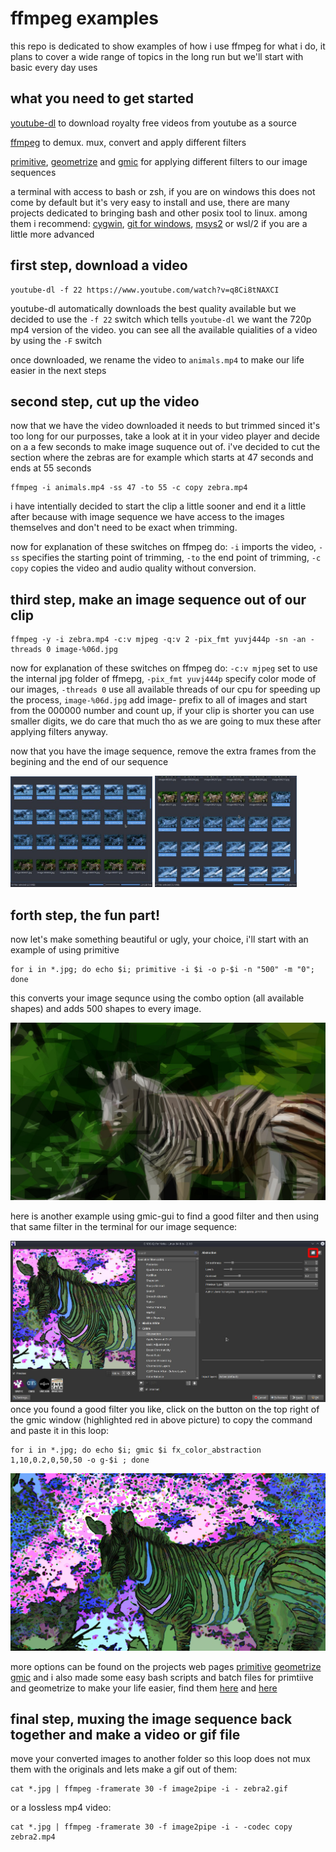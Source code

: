 # ffmpeg examples
this repo is dedicated to show examples of how i use ffmpeg for what i do, it plans to cover a wide range of topics in the long run but we'll start with basic every day uses

## what you need to get started
[youtube-dl](https://youtube-dl.org/) to download royalty free videos from youtube as a source

[ffmpeg](https://www.ffmpeg.org/) to demux. mux, convert and apply different filters

[primitive](https://github.com/fogleman/primitive), [geometrize](https://github.com/Tw1ddle/geometrize-lib-example) and [gmic](https://gmic.eu/) for applying different filters to our image sequences

a terminal with access to bash or zsh, if you are on windows this does not come by default but it's very easy to install and use, there are many projects dedicated to bringing bash and other posix tool to linux. among them i recommend: [cygwin](https://www.cygwin.com/), [git for windows](https://gitforwindows.org/), [msys2](https://www.msys2.org/) or wsl/2 if you are a little more advanced

## first step, download a video
```
youtube-dl -f 22 https://www.youtube.com/watch?v=q8Ci8tNAXCI
```
youtube-dl automatically downloads the best quality available but we decided to use the ```-f 22``` switch which tells ```youtube-dl``` we want the 720p mp4 version of the video. you can see all the available quialities of a video by using the ```-F``` switch

once downloaded, we rename the video to ```animals.mp4``` to make our life easier in the next steps

## second step, cut up the video
now that we have the video downloaded it needs to but trimmed sinced it's too long for our purposses, take a look at it in your video player and decide on a a few seconds to make image suquence out of. i've decided to cut the section where the zebras are for example which starts at 47 seconds and ends at 55 seconds
```
ffmpeg -i animals.mp4 -ss 47 -to 55 -c copy zebra.mp4
```
i have intentially decided to start the clip a little sooner and end it a little after because with image sequence we have access to the images themselves and don't need to be exact when trimming.

now for explanation of these switches on ffmpeg do: ```-i``` imports the video, ```-ss``` specifies the starting point of trimming,  ```-to``` the end point of trimming,  ```-c copy``` copies the video and audio quality without conversion.

## third step, make an image sequence out of our clip
```
ffmpeg -y -i zebra.mp4 -c:v mjpeg -q:v 2 -pix_fmt yuvj444p -sn -an -threads 0 image-%06d.jpg
```
now for explanation of these switches on ffmpeg do: ```-c:v mjpeg``` set to use the internal jpg folder of ffmepg, ```-pix_fmt yuvj444p``` specify color mode of our images,  ```-threads 0``` use all available threads of our cpu for speeding up the process, ```image-%06d.jpg``` add image- prefix to all of images and start from the 000000 number and count up, if your clip is shorter you can use smaller digits, we do care that much tho as we are going to mux these after applying filters anyway.

now that you have the image sequence, remove the extra frames from the begining and the end of our sequence

<img src="https://github.com/junguler/ffmpeg-examples/blob/main/examples/step_3_01.jpg" width=45% height=45%>  <img src="https://github.com/junguler/ffmpeg-examples/blob/main/examples/step_3_02.jpg" width=45% height=45%>

## forth step, the fun part!
now let's make something beautiful or ugly, your choice, i'll start with an example of using primitive
```
for i in *.jpg; do echo $i; primitive -i $i -o p-$i -n "500" -m "0"; done
```
this converts your image sequnce using the combo option (all available shapes) and adds 500 shapes to every image.

![step4_primitive](https://github.com/junguler/ffmpeg-examples/blob/main/examples/step_4_primitive.jpg)

here is another example using gmic-gui to find a good filter and then using that same filter in the terminal for our image sequence:

![gmig-gui](https://github.com/junguler/ffmpeg-examples/blob/main/examples/gmic.jpg)
once you found a good filter you like, click on the button on the top right of the gmic window (highlighted red in above picture) to copy the command and paste it in this loop:
```
for i in *.jpg; do echo $i; gmic $i fx_color_abstraction 1,10,0.2,0,50,50 -o g-$i ; done
```
![step4_gmic](https://github.com/junguler/ffmpeg-examples/blob/main/examples/step_4_gmic.jpg)

more options can be found on the projects web pages [primitive](https://github.com/fogleman/primitive) [geometrize](https://github.com/Tw1ddle/geometrize-lib-example) [gmic](https://gmic.eu/) and i also made some easy bash scripts and batch files for primtiive and geometrize to make your life easier, find them [here](https://github.com/junguler/easy-primitive-batch) and [here](https://github.com/junguler/easy-geometrize-batch)

## final step, muxing the image sequence back together and make a video or gif file
move your converted images to another folder so this loop does not mux them with the originals and lets make a gif out of them:
```
cat *.jpg | ffmpeg -framerate 30 -f image2pipe -i - zebra2.gif
```
or a lossless mp4 video:
```
cat *.jpg | ffmpeg -framerate 30 -f image2pipe -i - -codec copy zebra2.mp4
```
